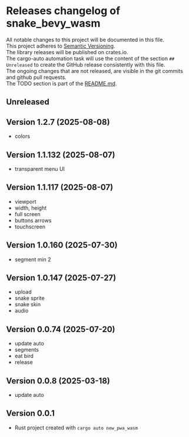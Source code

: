 # Releases changelog of snake_bevy_wasm

All notable changes to this project will be documented in this file.  
This project adheres to [Semantic Versioning](https://semver.org/spec/v2.0.0.html).  
The library releases will be published on crates.io.  
The cargo-auto automation task will use the content of the section `## Unreleased` to create
the GitHub release consistently with this file.  
The ongoing changes that are not released, are visible in the git commits and github pull requests.  
The TODO section is part of the [README.md](https://github.com/automation-tasks-rs/snake_bevy_wasm).  

## Unreleased

## Version 1.2.7 (2025-08-08)

- colors

## Version 1.1.132 (2025-08-07)

- transparent menu UI

## Version 1.1.117 (2025-08-07)

- viewport
- width, height
- full screen
- buttons arrows
- touchscreen

## Version 1.0.160 (2025-07-30)

- segment min 2

## Version 1.0.147 (2025-07-27)

- upload
- snake sprite
- snake skin
- audio

## Version 0.0.74 (2025-07-20)

- update auto
- segments
- eat bird
- release

## Version 0.0.8 (2025-03-18)

- update auto

## Version 0.0.1

- Rust project created with `cargo auto new_pwa_wasm`
